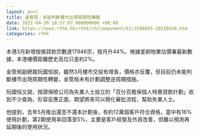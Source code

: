 ```yaml
---
layout: post
title: 金管局：未能判斷樓市出現周期性轉變
date: 2021-04-30 18:57:07.000000000 +08:00
link: https://news.rthk.hk/rthk/ch/component/k2/1588655-20210430.htm
categories: rthk
---
```


本港3月新增按揭貸款宗數達17946宗，按月升44%。根據差餉物業估價署最新數據，本港樓價距離歷史高位只差約2%。

金管局副總裁阮國恒說，雖然3月樓市交投有增長，價格亦反覆，但目前仍未能判斷樓市出現周期性轉變，金管局未有計劃調整逆周期措施。

阮國恒又說，按證保險公司為失業人士設立的「百分百擔保個人特惠貸款計劃」收到不少查詢，形容反應正面，期望將來可以簡化審批流程，幫助失業人士。

他提到，去年5月推出還息不還本計劃後，有約12萬個客戶符合資格，當中有16%使用計劃，第2期使用率回落至5%，主要是客戶經營及外貿改善，但難以預測再延期後的使用狀況。
